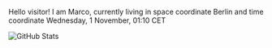 Hello visitor! I am Marco, currently living in space coordinate Berlin and time coordinate Wednesday, 1 November, 01:10 CET

![GitHub Stats](https://github-readme-stats.vercel.app/api?username=OxMarco)
